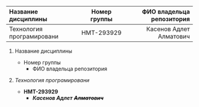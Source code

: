 Название дисциплины| Номер группы| ФИО владельца репозитория
:-|:-:|-:
Технология програмировани|НМТ-293929|Касенов Адлет Алматович

1. Название дисциплины
   - Номер группы
     - ФИО владельца репозитория

1. *Технология програмировани*
    - **НМТ-293929**
        - ***Касенов Адлет*** ***~~Алматович~~***
